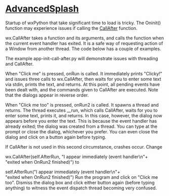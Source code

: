 # [AdvancedSplash](https://wiki.wxpython.org/Splash%20screen%20while%20loading%20%28Phoenix%29)

Startup of wxPython that take significant time to load is tricky. The Oninit() function may experience issues if calling the [CallAfter](https://wiki.wxpython.org/CallAfter) function.

wx.CallAfter takes a function and its arguments, and calls the function when the current event handler has exited. It is a safe way of requesting action of a Window from another thread. The code below has a couple of examples.

The example app-init-call-after.py will demonstrate issues with threading and CallAfter. 

When "Click me" is pressed, onRun is called. It immediately prints "Clicky!" and issues three calls to wx.CallAfter, then waits for you to enter some text via stdin, prints the text, and returns. At this point, all pending events have been dealt with, and the commands given to CallAfter are executed. Note that the dialogs appear in reverse order.

When "Click me too" is pressed, onRun2 is called. It spawns a thread and returns. The thread executes __run, which calls CallAfter, waits for you to enter some text, prints it, and returns. In this case, however, the dialog now appears before you enter the text. This is because the event handler has already exited; the dialog was created from a thread. You can type at the prompt or close the dialog, whichever you prefer. You can even close the dialog and click on a button again before typing.

If CallAfter is not used in this second circumstance, crashes occur. Change

wx.CallAfter(self.AfterRun, "I appear immediately (event handler\n"+ \
                        "exited when OnRun2 finished)")
to

self.AfterRun("I appear immediately (event handler\n"+ \
                        "exited when OnRun2 finished)")
Run the program and click on "Click me too". Dismiss the dialog box and click either button again (before typing anything) to witness the event dispatch thread becoming very confused.

